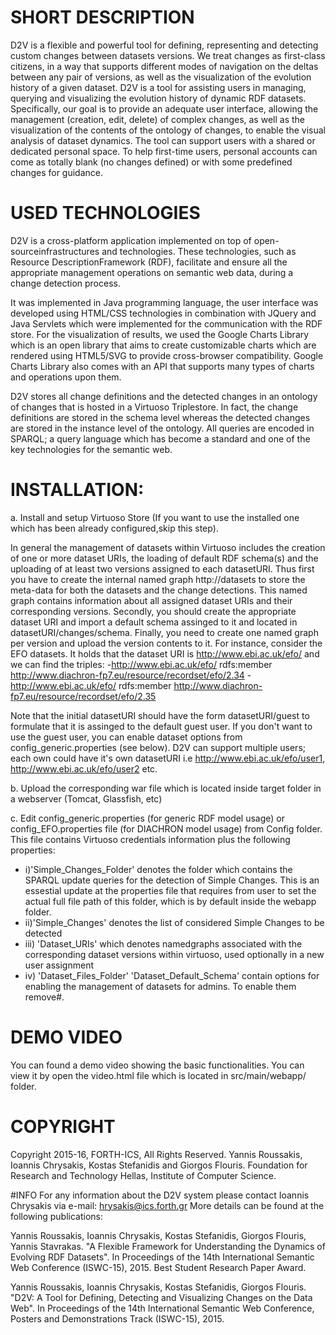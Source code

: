 
# SHORT DESCRIPTION

D2V is a flexible and powerful tool for defining, representing and detecting custom changes between datasets versions. We treat changes as first-class citizens, in a way that supports different modes of navigation on the deltas between any pair of versions, as well as the visualization of the evolution history of a given dataset.
D2V is a tool for assisting users in managing, querying and visualizing the evolution history of dynamic RDF datasets. Specifically, our goal is to provide an adequate user interface, allowing the management (creation, edit, delete) of complex changes, as well as the visualization of the contents of the ontology of changes, to enable the visual analysis of dataset dynamics. The tool can support users with a shared or dedicated personal space. To help first-time users, personal accounts can come as totally blank (no changes defined) or with some predefined changes for guidance. 

# USED TECHNOLOGIES
D2V is a cross-platform application implemented on top of open-sourceinfrastructures and technologies. These technologies, such as Resource DescriptionFramework (RDF), facilitate and ensure all the appropriate management operations on semantic web data, during a change detection process.

It was implemented in Java programming language, the user interface was developed using
HTML/CSS technologies in combination with JQuery and Java Servlets which were implemented for the communication with the RDF store. For the visualization of results, we used the Google Charts Library which is an open library that aims to create customizable charts which are rendered using HTML5/SVG to provide cross-browser compatibility. Google Charts Library also comes with an API that supports many types of charts and operations upon them.

D2V stores all change definitions and the detected changes in an ontology of changes that is hosted in a Virtuoso Triplestore. In fact, the change definitions are stored in the schema level whereas the detected changes are stored in the instance level of the ontology. All queries are encoded in SPARQL; a query language which has become a standard and one of the key technologies for the semantic web.


# INSTALLATION:

a. Install and setup Virtuoso Store (If you want to use the installed one which has been already configured,skip this step).

In general the management of datasets within Virtuoso includes the creation of one or more dataset URIs, the loading of default RDF schema(s) and the uploading  of at least two versions assigned to each datasetURI. Thus first you have to create the internal named graph http://datasets to store the meta-data for both the datasets and the change detections. This named graph contains information about all assigned dataset URIs and their corresponding versions. Secondly, you should create the appropriate dataset URI and import a default schema assinged to it and located in datasetURI/changes/schema. Finally, you need to create one named graph per version and upload the version contents to it.
For instance, consider the EFO datasets. It holds that the dataset URI is http://www.ebi.ac.uk/efo/ and we can find the triples:
-http://www.ebi.ac.uk/efo/ rdfs:member http://www.diachron-fp7.eu/resource/recordset/efo/2.34     -http://www.ebi.ac.uk/efo/ rdfs:member http://www.diachron-fp7.eu/resource/recordset/efo/2.35 

Note that the initial datasetURI should have the form datasetURI/guest to formulate that it is assinged to the default guest user. If you don't want to use the guest user, you can enable dataset options from config_generic.properties (see below). D2V can support multiple users; each own could have it's own datasetURI i.e http://www.ebi.ac.uk/efo/user1, http://www.ebi.ac.uk/efo/user2 etc.

b. Upload the corresponding war file which is located inside target folder in a webserver (Tomcat, Glassfish, etc)

c. Edit config_generic.properties (for generic RDF model usage) or config_EFO.properties file (for DIACHRON model usage) from Config folder. This file contains Virtuoso credentials information plus the following properties:
- i)'Simple_Changes_Folder' denotes the folder which contains the SPARQL update queries for the detection of Simple Changes. This is an essestial update at the properties file that requires from user to set the actual full file path of this folder, which is by default inside the webapp folder.
- ii)'Simple_Changes' denotes the list of considered Simple Changes to be detected
- iii) 'Dataset_URIs' which denotes namedgraphs associated with the corresponding dataset versions within virtuoso, used optionally in a new user assignment
- iv) 'Dataset_Files_Folder' 'Dataset_Default_Schema' contain options for enabling the management of datasets for admins. To enable them remove#.


# DEMO VIDEO

You can found a demo video showing the basic functionalities. You can view it by open the video.html file which is located in src/main/webapp/ folder.

# COPYRIGHT
Copyright 2015-16, FORTH-ICS, All Rights Reserved.
Yannis Roussakis, Ioannis Chrysakis, Kostas Stefanidis and Giorgos Flouris.
Foundation for Research and Technology Hellas, Institute of Computer Science.

#INFO
For any information about the D2V system please contact Ioannis Chrysakis via e-mail: hrysakis@ics.forth.gr
More details can be found at the following publications: 

Yannis Roussakis, Ioannis Chrysakis, Kostas Stefanidis, Giorgos Flouris, Yannis Stavrakas. "A Flexible Framework for Understanding the Dynamics of Evolving RDF Datasets". In Proceedings of the 14th International Semantic Web Conference (ISWC-15), 2015. Best Student Research Paper Award.  

Yannis Roussakis, Ioannis Chrysakis, Kostas Stefanidis, Giorgos Flouris. "D2V: A Tool for Defining, Detecting and Visualizing Changes on the Data Web". In Proceedings of the 14th International Semantic Web Conference, Posters and Demonstrations Track (ISWC-15), 2015. 
